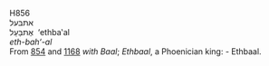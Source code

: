 <body>
  <p>H856<br>  אתבּעל  <br> אֶתבַּעַל  ‎  ‘ethba‛al  <br><i>eth-bah‘-al </i><br>From <a href="h0854.htm">854</a> and <a href="h1168.htm">1168</a>  <i>with</i> <i>Baal</i>; <i>Ethbaal</i>, a Phoenician king: - Ethbaal.<br></p>
 </body>